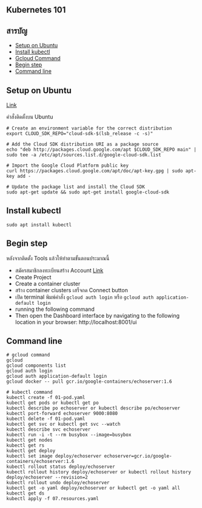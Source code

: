 ## Kubernetes 101

## สารบัญ
- [Setup on Ubuntu](#setup-on-ubuntu)
- [Install kubectl](#install-kubectl)
- [Gcloud Command](#gcloud-command)
- [Begin step](#begin-step)
- [Command line](#command-line)

## Setup on Ubuntu
[Link](https://cloud.google.com/sdk/docs/quickstart-debian-ubuntu)<br>

คำสั่งติดตั้งบน Ubuntu<br>
```
# Create an environment variable for the correct distribution
export CLOUD_SDK_REPO="cloud-sdk-$(lsb_release -c -s)"

# Add the Cloud SDK distribution URI as a package source
echo "deb http://packages.cloud.google.com/apt $CLOUD_SDK_REPO main" | sudo tee -a /etc/apt/sources.list.d/google-cloud-sdk.list

# Import the Google Cloud Platform public key
curl https://packages.cloud.google.com/apt/doc/apt-key.gpg | sudo apt-key add -

# Update the package list and install the Cloud SDK
sudo apt-get update && sudo apt-get install google-cloud-sdk
```

## Install kubectl
`sudo apt install kubectl`

## Begin step
หลังจากติดตั้ง Tools แล้วให้ทำตามขั้นตอนประมาณนี้
- สมัครสมาชิกลงทะเบียนสร้าง Account [Link](https://cloud.google.com/)
- Create Project
- Create a container cluster
- สร้าง container clusters เสร็จกด Connect button
- เปิด terminal พิมพ์คำสั่ง `gcloud auth login` หรือ `gcloud auth application-default login`
- running the following command
- Then open the Dashboard interface by navigating to the following location in your browser: http://localhost:8001/ui


## Command line
```
# gcloud command
gcloud
gcloud components list
gcloud auth login
gcloud auth application-default login
gcloud docker -- pull gcr.io/google-containers/echoserver:1.6

# kubectl command
kubectl create -f 01-pod.yaml
kubectl get pods or kubectl get po
kubectl describe po echoserver or kubectl describe po/echoserver
kubectl port-forward echoserver 9000:8080
kubectl delete -f 01-pod.yaml
kubectl get svc or kubectl get svc --watch
kubectl describe svc echoserver
kubectl run -i -t --rm busybox --image=busybox
kubectl get nodes
kubectl get rs
kubectl get deploy
kubectl set image deploy/echoserver echoserver=gcr.io/google-containers/echoserver:1.6
kubectl rollout status deploy/echoserver
kubectl rollout history deploy/echoserver or kubectl rollout history deploy/echoserver --revision=2
kubectl rollout undo deploy/echoserver
kubectl get -o yaml deploy/echoserver or kubectl get -o yaml all
kubectl get ds
kubectl apply -f 07.resources.yaml
```